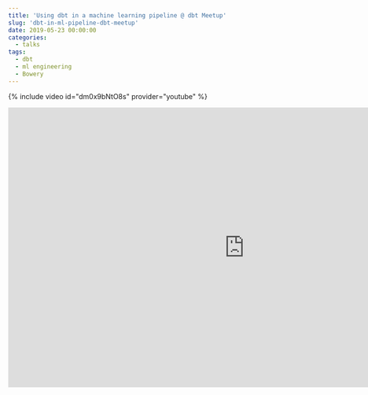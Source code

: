 ```yaml
---
title: 'Using dbt in a machine learning pipeline @ dbt Meetup'
slug: 'dbt-in-ml-pipeline-dbt-meetup'
date: 2019-05-23 00:00:00
categories:
  - talks
tags:
  - dbt
  - ml engineering
  - Bowery
---
```


{% include video id="dm0x9bNtO8s" provider="youtube" %}


<iframe src="https://docs.google.com/presentation/d/e/2PACX-1vT83_uBkgjoARToUImGhD1cbPZ7C9vPjLXd3LeEEKxU0Q17yQEiqjNCrFROGPmD9tANcZeAbF_eA0xG/embed?start=false&loop=false&delayms=3000" frameborder="0" width="960" height="569" allowfullscreen="true" mozallowfullscreen="true" webkitallowfullscreen="true"></iframe>